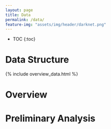 ```yaml
---
layout: page
title: Data
permalink: /data/
feature-img: "assets/img/header/darknet.png"
---
```

* TOC
{:toc}

# Data Structure
{% include overview_data.html %}
# Overview

# Preliminary Analysis
